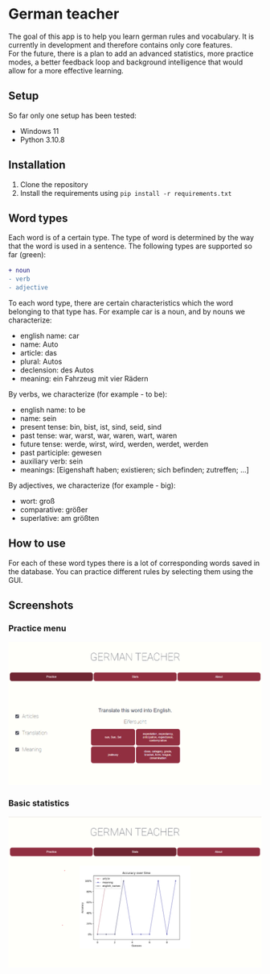 # German teacher

The goal of this app is to help you learn german rules and vocabulary. It is currently in development and therefore contains only core features.  
For the future, there is a plan to add an advanced statistics, more practice modes, a better feedback loop and background intelligence
that would allow for a more effective learning.

## Setup ##
So far only one setup has been tested:
- Windows 11
- Python 3.10.8

## Installation ##
1. Clone the repository
2. Install the requirements using `pip install -r requirements.txt`

## Word types ##
Each word is of a certain type.
The type of word is determined by the way
that the word is used in a sentence. 
The following types are supported so far (green): 
```diff
+ noun
- verb
- adjective
```
To each word type, there are certain characteristics which the word belonging to that type has.
For example car is a noun, and by nouns we characterize:
- english name: car
- name: Auto 
- article: das
- plural: Autos
- declension: des Autos
- meaning: ein Fahrzeug mit vier Rädern

By verbs, we characterize (for example - to be):
- english name: to be
- name: sein
- present tense: bin, bist, ist, sind, seid, sind
- past tense: war, warst, war, waren, wart, waren
- future tense: werde, wirst, wird, werden, werdet, werden
- past participle: gewesen
- auxiliary verb: sein
- meanings: [Eigenshaft haben; existieren; sich befinden; zutreffen; ...]

By adjectives, we characterize (for example - big):
- wort: groß
- comparative: größer
- superlative: am größten

## How to use ##
For each of these word types there is a lot of corresponding words saved in the database.
You can practice different rules by selecting them using the GUI.

## Screenshots ##
### Practice menu ###
![Screenshot](Documentation/Screenshots/practice_menu.png)
### Basic statistics ###
![Screenshot](Documentation/Screenshots/stats_menu.png)


